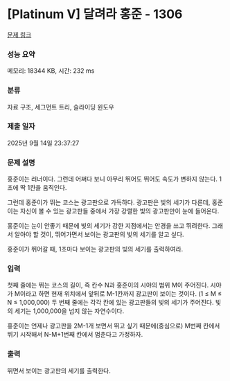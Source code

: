 # [Platinum V] 달려라 홍준 - 1306 

[문제 링크](https://www.acmicpc.net/problem/1306) 

### 성능 요약

메모리: 18344 KB, 시간: 232 ms

### 분류

자료 구조, 세그먼트 트리, 슬라이딩 윈도우

### 제출 일자

2025년 9월 14일 23:37:27

### 문제 설명

<p>홍준이는 러너이다. 그런데 어쩌다 보니 아무리 뛰어도 뛰어도 속도가 변하지 않는다. 1초에 딱 1칸을 움직인다.</p>

<p>그런데 홍준이가 뛰는 코스는 광고판으로 가득하다. 광고판은 빛의 세기가 다른데, 홍준이는 자신이 볼 수 있는 광고판들 중에서 가장 강렬한 빛의 광고판만이 눈에 들어온다.</p>

<p>홍준이는 눈이 안좋기 때문에 빛의 세기가 강한 지점에서는 안경을 쓰고 뛰려한다. 그래서 알아야 할 것이, 뛰어가면서 보이는 광고판의 빛의 세기를 알고 싶다.</p>

<p>홍준이가 뛰어갈 때, 1초마다 보이는 광고판의 빛의 세기를 출력하여라.</p>

### 입력 

 <p>첫째 줄에는 뛰는 코스의 길이, 즉 칸수 N과 홍준이의 시야의 범위 M이 주어진다. 시야가 M이라고 하면 현재 위치에서 앞뒤로 M-1칸까지 광고판이 보이는 것이다. (1 ≤ M ≤ N ≤ 1,000,000) 두 번째 줄에는 각각 칸에 있는 광고판들의 빛의 세기가 주어진다. 빛의 세기는 1,000,000을 넘지 않는 자연수이다.</p>

<p>홍준이는 언제나 광고판을 2M-1개 보면서 뛰고 싶기 때문에(중심으로) M번째 칸에서 뛰기 시작해서 N-M+1번째 칸에서 멈춘다고 가정하자.</p>

### 출력 

 <p>뛰면서 보이는 광고판의 세기를 출력한다.</p>

